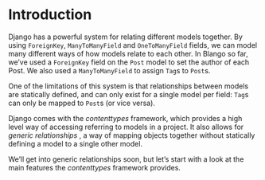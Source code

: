 # Introduction

Django has a powerful system for relating different models together. By using `ForeignKey`, `ManyToManyField` and `OneToManyField` fields, we can model many different ways of how models relate to each other. In Blango so far, we’ve used a `ForeignKey` field on the `Post` model to set the author of each Post. We also used a `ManyToManyField` to assign `Tag`s to `Post`s.

One of the limitations of this system is that relationships between models are statically defined, and can only exist for a single model per field: `Tag`s can only be mapped to `Post`s (or vice versa).

Django comes with the *contenttypes* framework, which provides a high level way of accessing referring to models in a project. It also allows for *generic relationships* , a way of mapping objects together without statically defining a model to a single other model.

We’ll get into generic relationships soon, but let’s start with a look at the main features the *contenttypes* framework provides.
